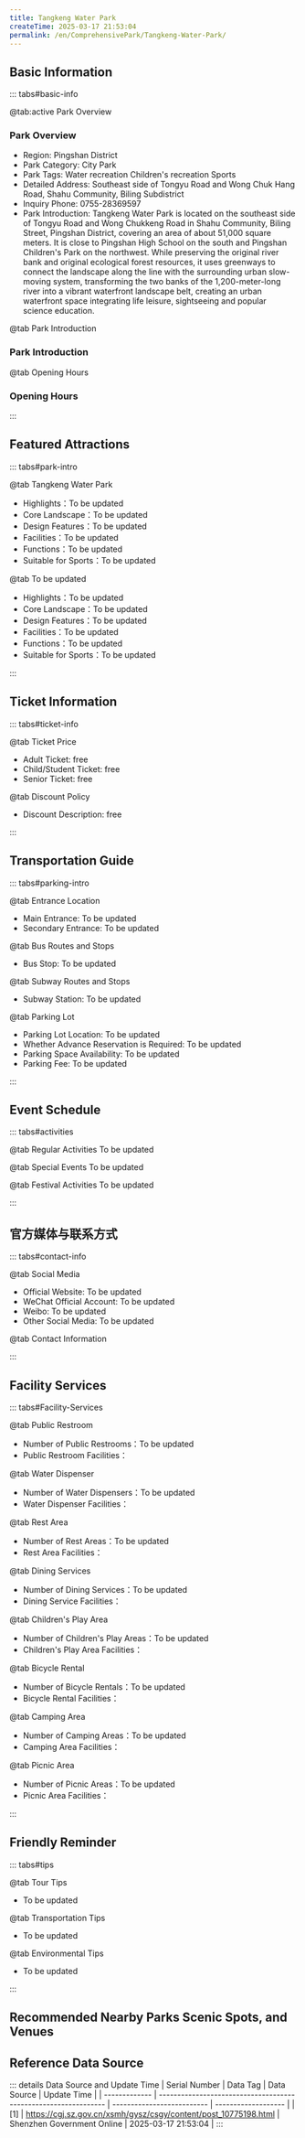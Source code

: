```yaml
---
title: Tangkeng Water Park
createTime: 2025-03-17 21:53:04
permalink: /en/ComprehensivePark/Tangkeng-Water-Park/
---
```



<script setup>
import ImageSwiper from '/.vuepress/theme/components/ImageSwiper.vue'
// 轮播图数据
const swiperItems = [
    {
                link: 'https://cgj.sz.gov.cn/img/4/4005/4005938/10775198.jpg',
                title: 'Tangkeng Water Park',
                description: '',
                author: 'Shenzhen Government Online',
                date: '2025/03/17'
                },
  {
                link: 'https://cgj.sz.gov.cn/img/4/4005/4005938/10775198.jpg',
                title: 'Tangkeng Water Park',
                description: '',
                author: 'Shenzhen Government Online',
                date: '2025/03/17'
                }
]
// 配置项
const swiperConfig = {
  height: 500,
  showInfo: true
}
</script>
<!-- 轮播图组件 -->
<ImageSwiper :items="swiperItems" :config="swiperConfig" />



## Basic Information

::: tabs#basic-info

@tab:active Park Overview
### Park Overview
- Region: Pingshan District
- Park Category: City Park
- Park Tags: Water recreation Children's recreation Sports
- Detailed Address: Southeast side of Tongyu Road and Wong Chuk Hang Road, Shahu Community, Biling Subdistrict
- Inquiry Phone: 0755-28369597
- Park Introduction: Tangkeng Water Park is located on the southeast side of Tongyu Road and Wong Chukkeng Road in Shahu Community, Biling Street, Pingshan District, covering an area of about 51,000 square meters. It is close to Pingshan High School on the south and Pingshan Children's Park on the northwest. While preserving the original river bank and original ecological forest resources, it uses greenways to connect the landscape along the line with the surrounding urban slow-moving system, transforming the two banks of the 1,200-meter-long river into a vibrant waterfront landscape belt, creating an urban waterfront space integrating life leisure, sightseeing and popular science education.

@tab Park Introduction
### Park Introduction
@tab Opening Hours
### Opening Hours


:::

## Featured Attractions

::: tabs#park-intro

@tab Tangkeng Water Park
<ImageCard
image="https://cgj.sz.gov.cn/images/index20230710_1.png"
    title="Tangkeng Water Park"
    description="The 1,200-meter-long viewing river and the greenways along the way allow people to appreciate the tranquility of the original forest resources and the river; the hammocks, swings and lounge chairs under the lychee forest meet the needs of citizens to rest and enjoy a good time when visiting the park; multiple sets of fitness equipment meet the needs of citizens to strengthen their bodies when visiting the park; the winding river allows children to enjoy the joy of children's time while watching fish."
    date=""
    author="Shenzhen Government Online"
/>


- Highlights：To be updated
- Core Landscape：To be updated
- Design Features：To be updated
- Facilities：To be updated
- Functions：To be updated
- Suitable for Sports：To be updated

@tab To be updated
<ImageCard
image="https://cgj.sz.gov.cn/images/index20230710_1.png"
    title="Tangkeng Water Park"
    description="The 1,200-meter-long viewing river and the greenways along the way allow people to appreciate the tranquility of the original forest resources and the river; the hammocks, swings and lounge chairs under the lychee forest meet the needs of citizens to rest and enjoy a good time when visiting the park; multiple sets of fitness equipment meet the needs of citizens to strengthen their bodies when visiting the park; the winding river allows children to enjoy the joy of children's time while watching fish."
    date=""
    author="Shenzhen Government Online"
/>


- Highlights：To be updated
- Core Landscape：To be updated
- Design Features：To be updated
- Facilities：To be updated
- Functions：To be updated
- Suitable for Sports：To be updated

:::

## Ticket Information

::: tabs#ticket-info

@tab Ticket Price
- Adult Ticket: free
- Child/Student Ticket: free
- Senior Ticket: free

@tab Discount Policy
- Discount Description: free

:::

## Transportation Guide

::: tabs#parking-intro

@tab Entrance Location
- Main Entrance: To be updated
- Secondary Entrance: To be updated

@tab Bus Routes and Stops
- Bus Stop: To be updated

@tab Subway Routes and Stops
- Subway Station: To be updated

@tab Parking Lot
- Parking Lot Location: To be updated
- Whether Advance Reservation is Required: To be updated
- Parking Space Availability: To be updated
- Parking Fee: To be updated

:::

## Event Schedule

::: tabs#activities

@tab Regular Activities
To be updated

@tab Special Events
To be updated

@tab Festival Activities
To be updated

:::

## 官方媒体与联系方式

::: tabs#contact-info

@tab Social Media
- Official Website: To be updated
- WeChat Official Account: To be updated
- Weibo: To be updated
- Other Social Media: To be updated

@tab Contact Information

:::

## Facility Services

::: tabs#Facility-Services

@tab Public Restroom
- Number of Public Restrooms：To be updated
- Public Restroom Facilities：

@tab Water Dispenser
- Number of Water Dispensers：To be updated
- Water Dispenser Facilities：

@tab Rest Area
- Number of Rest Areas：To be updated
- Rest Area Facilities：

@tab Dining Services
- Number of Dining Services：To be updated
- Dining Service Facilities：

@tab Children's Play Area
- Number of Children's Play Areas：To be updated
- Children's Play Area Facilities：

@tab Bicycle Rental
- Number of Bicycle Rentals：To be updated
- Bicycle Rental Facilities：

@tab Camping Area
- Number of Camping Areas：To be updated
- Camping Area Facilities：

@tab Picnic Area
- Number of Picnic Areas：To be updated
- Picnic Area Facilities：

:::

## Friendly Reminder

::: tabs#tips

@tab Tour Tips
- To be updated

@tab Transportation Tips
- To be updated

@tab Environmental Tips
- To be updated

:::

## Recommended Nearby Parks Scenic Spots, and Venues

<CardGrid>
  <ImageCard
        image="https://cgj.sz.gov.cn/img/4/4005/4005939/10775201.jpg"
        title="Hetang Landscape Park"
        description="Hetang Landscape Park in Dapeng New District covers an area of 23,000 square meters and has a lake area of 3,900 square meters. The park has the first audio lib"
        href="/en/ComprehensivePark/Hetang Landscape Park"
        author="Shenzhen Government Online"
        date="2025/01/02"
      />
      <ImageCard
        image="https://cgj.sz.gov.cn/img/4/4005/4005939/10775201.jpg"
        title="Hetang Landscape Park"
        description="Hetang Landscape Park in Dapeng New District covers an area of 23,000 square meters and has a lake area of 3,900 square meters. The park has the first audio lib"
        href="/en/ComprehensivePark/Hetang Landscape Park"
        author="Shenzhen Government Online"
        date="2025/01/02"
      />
    </CardGrid>


## Reference Data Source

::: details Data Source and Update Time
| Serial Number | Data Tag                                                        | Data Source                | Update Time         |
| ------------- | --------------------------------------------------------------- | -------------------------- | ------------------- |
| [1]           | https://cgj.sz.gov.cn/xsmh/gysz/csgy/content/post_10775198.html | Shenzhen Government Online | 2025-03-17 21:53:04 |
:::


